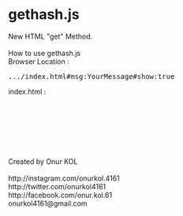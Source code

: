 # gethash.js
New HTML "get" Method.<br>
<br>
How to use gethash.js<br>
Browser Location : 
<pre>.../index.html#msg:YourMessage#show:true</pre>
index.html :<br>
<pre>
<script src=".../gethash.js"></script><br>
<script><br>
var message=get("msg");
var ms=get("show");
<br>
if(ms == true){<br>
&emsp;document.write( message )<br>
}<br>
</script>
</pre>
<br>
Created by Onur KOL<br><br>
http://instagram.com/onurkol.4161<br>
http://twitter.com/onurkol4161<br>
http://facebook.com/onur.kol.61<br>
onurkol4161@gmail.com
